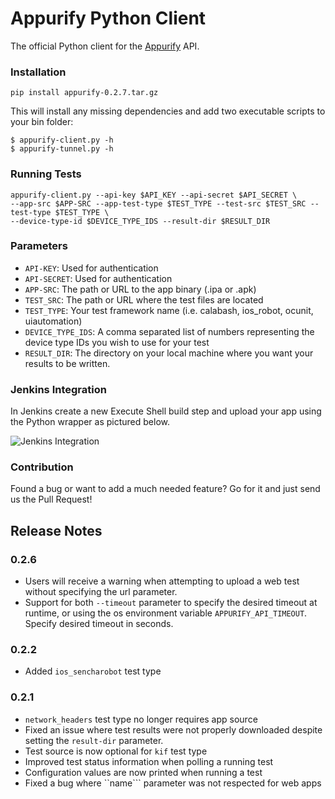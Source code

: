 # Appurify Python Client

The official Python client for the [Appurify](http://www.appurify.com) API.

### Installation

```
pip install appurify-0.2.7.tar.gz
```

This will install any missing dependencies and add two executable scripts to your bin folder:

```
$ appurify-client.py -h
$ appurify-tunnel.py -h
```

### Running Tests

```
appurify-client.py --api-key $API_KEY --api-secret $API_SECRET \
--app-src $APP-SRC --app-test-type $TEST_TYPE --test-src $TEST_SRC --test-type $TEST_TYPE \
--device-type-id $DEVICE_TYPE_IDS --result-dir $RESULT_DIR
```

### Parameters

- `API-KEY`: Used for authentication
- `API-SECRET`: Used for authentication
- `APP-SRC`: The path or URL to the app binary (.ipa or .apk)
- `TEST_SRC`: The path or URL where the test files are located
- `TEST_TYPE`: Your test framework name (i.e. calabash, ios_robot, ocunit, uiautomation)
- `DEVICE_TYPE_IDS`: A comma separated list of numbers representing the device type IDs you wish to use for your test
- `RESULT_DIR`: The directory on your local machine where you want your results to be written.

### Jenkins Integration
In Jenkins create a new Execute Shell build step and upload your app using the Python wrapper as pictured below.

![Jenkins Integration](https://raw.github.com/appurify/appurify-python/master/jenkins.png)

### Contribution

Found a bug or want to add a much needed feature?  Go for it and just send us the Pull Request!

## Release Notes

### 0.2.6
- Users will receive a warning when attempting to upload a web test without specifying the url parameter.
- Support for both ```--timeout``` parameter to specify the desired timeout at runtime, or using the os environment variable ```APPURIFY_API_TIMEOUT```. Specify desired timeout in seconds. 

### 0.2.2

- Added ```ios_sencharobot``` test type 

### 0.2.1

- ```network_headers``` test type no longer requires app source
- Fixed an issue where test results were not properly downloaded despite setting the ```result-dir``` parameter.
- Test source is now optional for ```kif``` test type
- Improved test status information when polling a running test
- Configuration values are now printed when running a test
- Fixed a bug where ``name``` parameter was not respected for web apps
